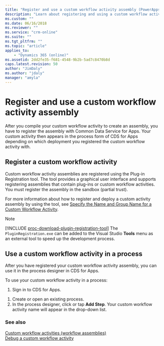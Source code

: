 ```yaml
---
title: "Register and use a custom workflow activity assembly (PowerApps Common Data Service for Apps) | MicrosoftDocs"
description: "Learn about registering and using a custom workflow activity assembly"
ms.custom: ""
ms.date: 06/16/2018
ms.reviewer: ""
ms.service: "crm-online"
ms.suite: ""
ms.tgt_pltfrm: ""
ms.topic: "article"
applies_to: 
    - "Dynamics 365 (online)"
ms.assetid: 2dd2fe35-f681-4548-9b2b-5ad7c8470b8d
caps.latest.revision: 50
author: "JimDaly"
ms.author: "jdaly"
manager: "amyla"
---
```

# Register and use a custom workflow activity assembly

After you compile your custom workflow activity to create an assembly, you have to register the assembly with Common Data Service for Apps. Your custom activity then appears in the process form of CDS for Apps depending on which deployment you registered the custom workflow activity with.

<a name="register"></a>

## Register a custom workflow activity

 Custom workflow activity assemblies are registered using the Plug-in Registration tool. The tool provides a graphical user interface and supports registering assemblies that contain plug-ins or custom workflow activities. You must register the assembly in the sandbox (partial trust).

 For more information about how to register and deploy a custom activity assembly by using the tool, see [Specify the Name and Group Name for a Custom Workflow Activity](create-custom-workflow-activity.md#NameandGroupName).

> [!NOTE]
> [!INCLUDE [proc-download-plugin-registration-tool](../../../includes/proc-download-plugin-registration-tool.md)] The `PluginRegistration.exe` can be added to the Visual Studio **Tools** menu as an external tool to speed up the development process.

<a name="use"></a>

## Use a custom workflow activity in a process

After you have registered your custom workflow activity assembly, you can use it in the process designer in CDS for Apps.

To use your custom workflow activity in a process:

1. Sign in to CDS for Apps.
<!-- TODO: Update this for CDS portal
1. **Settings** > **Processes**. -->
1. Create or open an existing process.
1. In the process designer, click or tap **Add Step**. Your custom workflow activity name will appear in the drop-down list.

### See also

[Custom workflow activities (workflow assemblies)](../custom-workflow-activities-workflow-assemblies.md)<br />
[Debug a custom workflow activity](debug-custom-workflow-activity.md)<br />
<!-- TODO:
[Plug-in isolation, trusts, and statistics](../plugin-isolation-trusts-statistics.md)<br />
[Register and Deploy Plug-Ins](../register-deploy-plugins.md) -->
